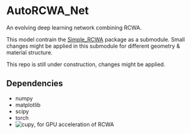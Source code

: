 # AutoRCWA_Net
An evolving deep learning network combining RCWA.

This model contrain the [Simple_RCWA](https://github.com/GuoyaoShen/Simple_RCWA) package as a submodule. Small changes might be applied in this submodule for different geometry & material structure.

This repo is still under construction, changes might be applied.

## Dependencies
* numpy
* matplotlib
* scipy
* torch
* ![cupy](https://cupy.dev/), for GPU acceleration of RCWA
